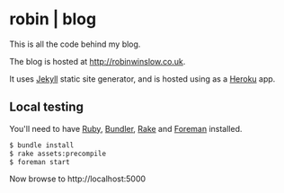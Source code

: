 robin | blog
====================

This is all the code behind my blog.

The blog is hosted at http://robinwinslow.co.uk.

It uses [Jekyll](https://github.com/mojombo/jekyll) static site generator,
and is hosted using as a [Heroku](https://www.heroku.com/) app.

Local testing
---

You'll need to have [Ruby](http://www.ruby-lang.org/en/), [Bundler](http://gembundler.com/), [Rake](http://rake.rubyforge.org/) and [Foreman](http://theforeman.org/) installed.

``` bash
$ bundle install
$ rake assets:precompile
$ foreman start
```

Now browse to http://localhost:5000
